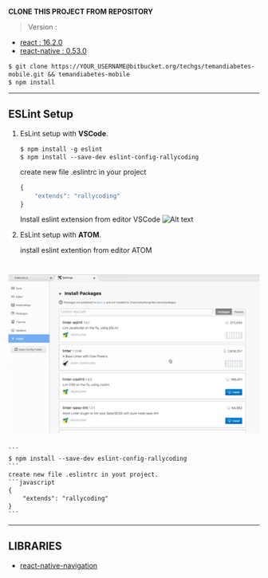 **CLONE THIS PROJECT FROM REPOSITORY**

>Version :
* [react : 16.2.0 ](https://reactjs.org/)
* [react-native : 0.53.0](https://facebook.github.io/react-native/)

```
$ git clone https://YOUR_USERNAME@bitbucket.org/techgs/temandiabetes-mobile.git && temandiabetes-mobile
$ npm install
```
---

## ESLint Setup

1. EsLint setup with **VSCode**.
    ```
    $ npm install -g eslint
    $ npm install --save-dev eslint-config-rallycoding
    ```

    create new file .eslintrc in your project

    ```javascript
    {
        "extends": "rallycoding"
    }
    ```

    Install eslint extension from editor VSCode
![Alt text]("./eslintVsCode.png")

2. EsLint setup with **ATOM**.

    install eslint extention from editor ATOM
<h1 align="center">
    <img src="./eslintAtom.png" /><br>
</h1>

    ```
    $ npm install --save-dev eslint-config-rallycoding 
    ```
    create new file .eslintrc in yout project.
    ```javascript
    {
        "extends": "rallycoding"
    }
    ```
---

## LIBRARIES
* [react-native-navigation](https://wix.github.io/react-native-navigation/#/)
